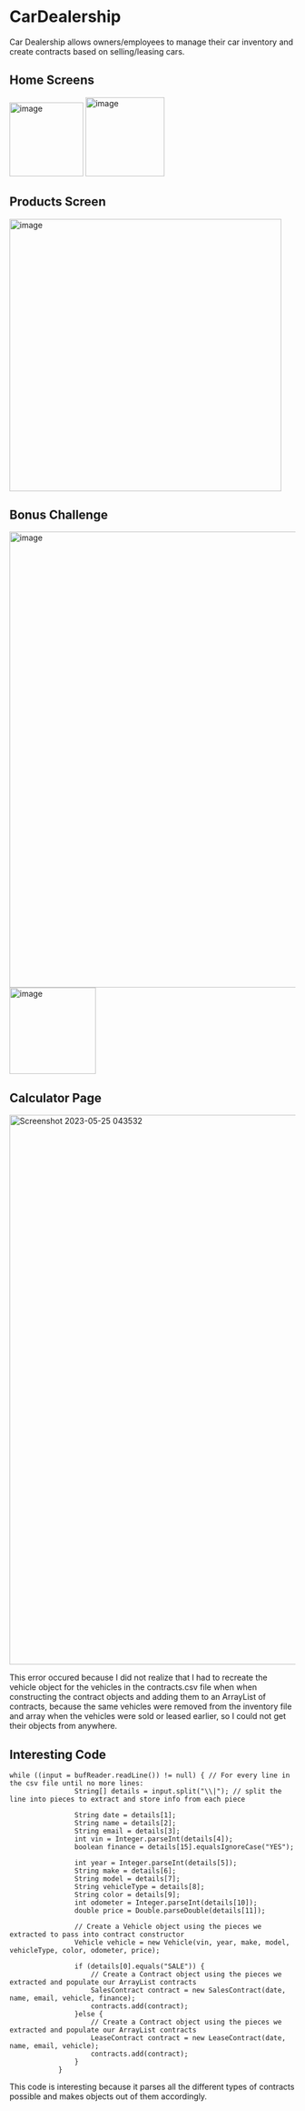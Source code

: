 # CarDealership

Car Dealership allows owners/employees to manage their car inventory and create contracts based on selling/leasing cars.

## Home Screens

<img width="130" alt="image" src="https://github.com/CristiSavca/CarDealership/assets/58373811/a40d28e4-5050-4529-985e-5a8abcecd7c2">

<img width="139" alt="image" src="https://github.com/CristiSavca/CarDealership/assets/58373811/b1eaf567-0af9-4aef-a440-228e45535835">

## Products Screen

<img width="479" alt="image" src="https://github.com/CristiSavca/CarDealership/assets/58373811/7c0f162e-3959-4966-a38e-c297acc96d19">

## Bonus Challenge

<img width="802" alt="image" src="https://github.com/CristiSavca/CarDealership/assets/58373811/2a8b268f-9e07-44fd-a8fd-bb0d8ea483ac">

<img width="152" alt="image" src="https://github.com/CristiSavca/CarDealership/assets/58373811/14c2f7f7-6f20-4ac3-bac3-0ad18702381f">

## Calculator Page

<img width="967" alt="Screenshot 2023-05-25 043532" src="https://github.com/CristiSavca/CarDealership/assets/58373811/6323b4e7-e4cd-4dfa-ab75-7c78b91c0a21">

This error occured because I did not realize that I had to recreate the vehicle object for the vehicles in the contracts.csv file when when constructing the contract objects and adding them to an ArrayList of contracts, because the same vehicles were removed from the inventory file and array when the vehicles were sold or leased earlier, so I could not get their objects from anywhere.

## Interesting Code

```
while ((input = bufReader.readLine()) != null) { // For every line in the csv file until no more lines:
                String[] details = input.split("\\|"); // split the line into pieces to extract and store info from each piece

                String date = details[1];
                String name = details[2];
                String email = details[3];
                int vin = Integer.parseInt(details[4]);
                boolean finance = details[15].equalsIgnoreCase("YES");

                int year = Integer.parseInt(details[5]);
                String make = details[6];
                String model = details[7];
                String vehicleType = details[8];
                String color = details[9];
                int odometer = Integer.parseInt(details[10]);
                double price = Double.parseDouble(details[11]);

                // Create a Vehicle object using the pieces we extracted to pass into contract constructor
                Vehicle vehicle = new Vehicle(vin, year, make, model, vehicleType, color, odometer, price);

                if (details[0].equals("SALE")) {
                    // Create a Contract object using the pieces we extracted and populate our ArrayList contracts
                    SalesContract contract = new SalesContract(date, name, email, vehicle, finance);
                    contracts.add(contract);
                }else {
                    // Create a Contract object using the pieces we extracted and populate our ArrayList contracts
                    LeaseContract contract = new LeaseContract(date, name, email, vehicle);
                    contracts.add(contract);
                }
            }
```

This code is interesting because it parses all the different types of contracts possible and makes objects out of them accordingly.
